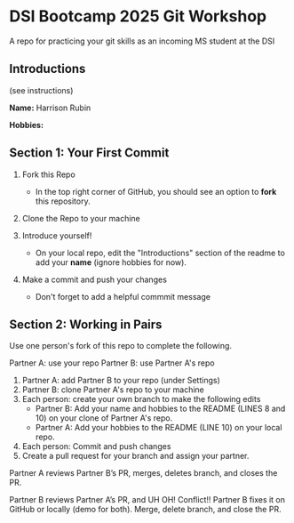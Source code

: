 # DSI Bootcamp 2025 Git Workshop
A repo for practicing your git skills as an incoming MS student at the DSI

## Introductions

(see instructions)

**Name:** Harrison Rubin

**Hobbies:**

## Section 1: Your First Commit

1. Fork this Repo
   - In the top right corner of GitHub, you should see an option to **fork** this repository.

2. Clone the Repo to your machine
  
3. Introduce yourself!
   - On your local repo, edit the "Introductions" section of the readme to add your **name** (ignore hobbies for now).

4. Make a commit and push your changes
   - Don't forget to add a helpful commmit message
  

## Section 2: Working in Pairs

Use one person's fork of this repo to complete the following.

Partner A: use your repo
Partner B: use Partner A's repo


1. Partner A: add Partner B to your repo (under Settings)
2. Partner B: clone Partner A's repo to your machine
3. Each person: create your own branch to make the following edits
   - Partner B: Add your name and hobbies to the README (LINES 8 and 10) on your clone of Partner A's repo.
   - Partner A: Add your hobbies to the README (LINE 10) on your local repo.
4. Each person: Commit and push changes
5. Create a pull request for your branch and assign your partner.
   
Partner A reviews Partner B’s PR, merges, deletes branch, and closes the PR.

Partner B reviews Partner A’s PR, and UH OH! Conflict!! Partner B fixes it on GitHub or locally (demo for both). Merge, delete branch, and close the PR.




